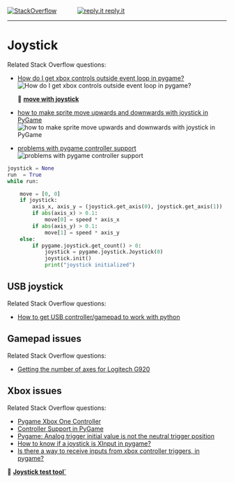 [![StackOverflow](https://stackexchange.com/users/flair/7322082.png)](https://stackoverflow.com/users/5577765/rabbid76?tab=profile) &nbsp;&nbsp;&nbsp;&nbsp;&nbsp;&nbsp;&nbsp;&nbsp;&nbsp;&nbsp; [![reply.it](../../resource/logo/Repl_it_logo_80.png) reply.it](https://repl.it/repls/folder/PyGame%20Examples)

---

# Joystick

Related Stack Overflow questions:

- [How do I get xbox controls outside event loop in pygame?](https://stackoverflow.com/questions/73502525/how-do-i-get-xbox-controls-outside-event-loop-in-pygame/73502685#73502685)  
  ![How do I get xbox controls outside event loop in pygame?](https://i.stack.imgur.com/xXIOv.gif)

  📁 **[move with joystick](../../examples/minimal_examples/pygame_minimal_joystick_1.py)**

- [how to make sprite move upwards and downwards with joystick in PyGame](https://stackoverflow.com/questions/54677539/how-to-make-sprite-move-upwards-and-downwards-with-joystick-in-pygame/54679667#54679667)  
  ![how to make sprite move upwards and downwards with joystick in PyGame](https://i.stack.imgur.com/VXFfF.gif)

- [problems with pygame controller support](https://stackoverflow.com/questions/68218005/problems-with-pygame-controller-support/68219654#68219654)  
  ![problems with pygame controller support](https://i.stack.imgur.com/eZlPa.gif)
  
```py
joystick = None
run  = True
while run:

    move = [0, 0]
    if joystick:
        axis_x, axis_y = (joystick.get_axis(0), joystick.get_axis(1))
        if abs(axis_x) > 0.1:
            move[0] = speed * axis_x
        if abs(axis_y) > 0.1:
            move[1] = speed * axis_y
    else:
        if pygame.joystick.get_count() > 0:
            joystick = pygame.joystick.Joystick(0)
            joystick.init()
            print("joystick initialized")
```

## USB joystick

Related Stack Overflow questions:

- [How to get USB controller/gamepad to work with python](https://stackoverflow.com/questions/60309652/how-to-get-usb-controller-gamepad-to-work-with-python/60323121#60323121)


## Gamepad issues

Related Stack Overflow questions:

- [Getting the number of axes for Logitech G920](https://stackoverflow.com/questions/56569442/getting-the-number-of-axes-for-logitech-g920)

## Xbox issues

Related Stack Overflow questions:

- [Pygame Xbox One Controller](https://stackoverflow.com/questions/49887874/pygame-xbox-one-controller)  
- [Controller Support in PyGame](https://stackoverflow.com/questions/49987072/controller-support-in-pygame)  
- [Pygame: Analog trigger initial value is not the neutral trigger position](https://stackoverflow.com/questions/53267296/pygame-analog-trigger-initial-value-is-not-the-neutral-trigger-position)  
- [How to know if a joystick is XInput in pygame?](https://stackoverflow.com/questions/54494141/how-to-know-if-a-joystick-is-xinput-in-pygame)  
- [Is there a way to receive inputs from xbox controller triggers, in pygame?](https://stackoverflow.com/questions/59604049/is-there-a-way-to-receive-inputs-from-xbox-controller-triggers-in-pygame)  

📁 **[Joystick test tool`](../../tools/pygame/pygame_joystick_test.py)**
